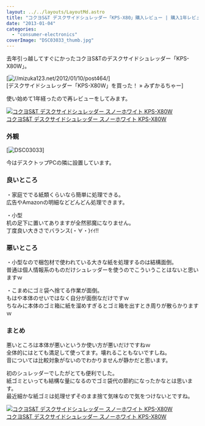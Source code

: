 ```yaml
---
layout: ../../layouts/LayoutMd.astro
title: "コクヨS&T デスクサイドシュレッダー「KPS-X80」購入レビュー | 購入1年レビュー"
date: "2013-01-04"
categories: 
  - "consumer-electronics"
coverImage: "DSC03033_thumb.jpg"
---
```


去年引っ越してすぐにかったコクヨS&Tのデスクサイドシュレッダー「KPS-X80W」。

[![//mizuka123.net/2012/01/10/post464/](http://capture.heartrails.com/200x150/cool/1357295747365?//mizuka123.net/2012/01/10/post464/ "デスクサイドシュレッダー「KPS-X80W」を買った！ » みずかるちゃー")]  
[デスクサイドシュレッダー「KPS-X80W」を買った！ » みずかるちゃー]

使い始めて1年経ったので再レビューをしてみます。

[![コクヨS&T デスクサイドシュレッダー <RELISH> スノーホワイト KPS-X80W](/archive/images/31rUR6nSKUL._SL160_.jpg)  
コクヨS&T デスクサイドシュレッダー スノーホワイト KPS-X80W  
](https://www.amazon.co.jp/exec/obidos/ASIN/B001MSQWJC/mizuka123-22/ref=nosim)

### 外観

[![DSC03033](/archive/images/DSC03033_thumb.jpg "DSC03033")]

今はデスクトップPCの隣に設置しています。

### 良いところ

・家庭ででる紙類くらいなら簡単に処理できる。  
広告やAmazonの明細などどんどん処理できます。

・小型  
机の足下に置いてありますが全然邪魔になりません。  
丁度良い大きさでバランス(・∀・)ｲｲ!!

### 悪いところ

・小型なので梱包材で使われている大きな紙を処理するのは結構面倒。  
普通は個人情報系のものだけシュレッダーを使うのでこういうことはないと思いますｗ

・こまめにゴミ袋へ捨てる作業が面倒。  
もはや本体のせいではなく自分が面倒なだけですｗ  
ちなみに本体のゴミ箱に紙を溜めすぎるとゴミ箱を出すとき周りが散らかりますｗ

### まとめ

悪いところは本体が悪いというか使い方が悪いだけですねｗ  
全体的にはとても満足して使ってます。壊れることもないですしね。  
音については比較対象がないのでわかりませんが静かだと思います。

初のシュレッダーでしたがとても便利でした。  
紙ゴミといっても結構な量になるのでゴミ袋代の節約になったかなとは思います。  
最近細かな紙ゴミは処理せずそのまま捨て気味なので気をつけないとですね。

[![コクヨS&T デスクサイドシュレッダー <RELISH> スノーホワイト KPS-X80W](/archive/images/31rUR6nSKUL._SL160_.jpg)  
コクヨS&T デスクサイドシュレッダー スノーホワイト KPS-X80W  
](https://www.amazon.co.jp/exec/obidos/ASIN/B001MSQWJC/mizuka123-22/ref=nosim)
